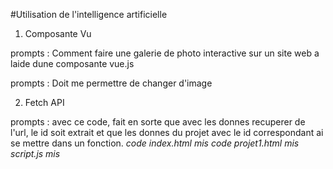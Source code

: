 #Utilisation de l'intelligence artificielle

1. Composante Vu

prompts : Comment faire une galerie de photo interactive sur un site web a laide dune composante vue.js

prompts : Doit me permettre de changer d'image

2. Fetch API

prompts : avec ce code, fait en sorte que avec les donnes recuperer de l'url, le id soit extrait et que les donnes du projet avec le id correspondant ai se mettre dans un fonction. *code index.html mis* *code projet1.html mis* *script.js mis*


